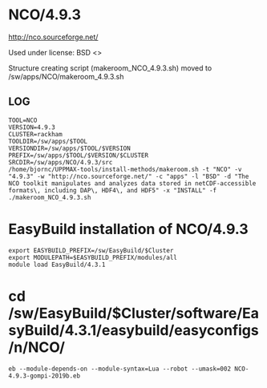 NCO/4.9.3
========================

<http://nco.sourceforge.net/>

Used under license:
BSD
<>

Structure creating script (makeroom_NCO_4.9.3.sh) moved to /sw/apps/NCO/makeroom_4.9.3.sh

LOG
---

    TOOL=NCO
    VERSION=4.9.3
    CLUSTER=rackham
    TOOLDIR=/sw/apps/$TOOL
    VERSIONDIR=/sw/apps/$TOOL/$VERSION
    PREFIX=/sw/apps/$TOOL/$VERSION/$CLUSTER
    SRCDIR=/sw/apps/NCO/4.9.3/src
    /home/bjornc/UPPMAX-tools/install-methods/makeroom.sh -t "NCO" -v "4.9.3" -w "http://nco.sourceforge.net/" -c "apps" -l "BSD" -d "The NCO toolkit manipulates and analyzes data stored in netCDF-accessible formats\, including DAP\, HDF4\, and HDF5" -x "INSTALL" -f
    ./makeroom_NCO_4.9.3.sh
# EasyBuild installation of NCO/4.9.3

    export EASYBUILD_PREFIX=/sw/EasyBuild/$Cluster
    export MODULEPATH=$EASYBUILD_PREFIX/modules/all
    module load EasyBuild/4.3.1

#   cd /sw/EasyBuild/$Cluster/software/EasyBuild/4.3.1/easybuild/easyconfigs/n/NCO/
	eb --module-depends-on --module-syntax=Lua --robot --umask=002 NCO-4.9.3-gompi-2019b.eb 

